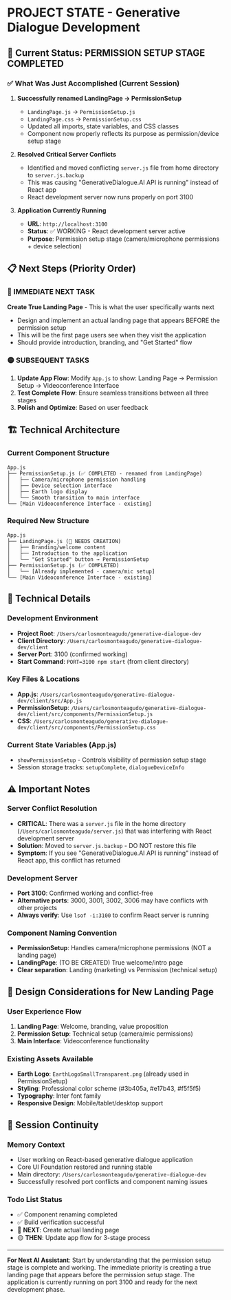 # PROJECT STATE - Generative Dialogue Development

## 🎯 Current Status: PERMISSION SETUP STAGE COMPLETED

### ✅ What Was Just Accomplished (Current Session)
1. **Successfully renamed LandingPage → PermissionSetup** 
   - `LandingPage.js` → `PermissionSetup.js`
   - `LandingPage.css` → `PermissionSetup.css`
   - Updated all imports, state variables, and CSS classes
   - Component now properly reflects its purpose as permission/device setup stage

2. **Resolved Critical Server Conflicts**
   - Identified and moved conflicting `server.js` file from home directory to `server.js.backup`
   - This was causing "GenerativeDialogue.AI API is running" instead of React app
   - React development server now runs properly on port 3100

3. **Application Currently Running**
   - **URL**: `http://localhost:3100`
   - **Status**: ✅ WORKING - React development server active
   - **Purpose**: Permission setup stage (camera/microphone permissions + device selection)

## 📋 Next Steps (Priority Order)

### 🔴 IMMEDIATE NEXT TASK
**Create True Landing Page** - This is what the user specifically wants next
- Design and implement an actual landing page that appears BEFORE the permission setup
- This will be the first page users see when they visit the application
- Should provide introduction, branding, and "Get Started" flow

### 🟡 SUBSEQUENT TASKS
1. **Update App Flow**: Modify `App.js` to show: Landing Page → Permission Setup → Videoconference Interface
2. **Test Complete Flow**: Ensure seamless transitions between all three stages
3. **Polish and Optimize**: Based on user feedback

## 🏗️ Technical Architecture

### Current Component Structure
```
App.js
├── PermissionSetup.js (✅ COMPLETED - renamed from LandingPage)
│   ├── Camera/microphone permission handling
│   ├── Device selection interface
│   ├── Earth logo display
│   └── Smooth transition to main interface
└── [Main Videoconference Interface - existing]
```

### Required New Structure
```
App.js
├── LandingPage.js (🔴 NEEDS CREATION)
│   ├── Branding/welcome content
│   ├── Introduction to the application
│   └── "Get Started" button → PermissionSetup
├── PermissionSetup.js (✅ COMPLETED)
│   └── [Already implemented - camera/mic setup]
└── [Main Videoconference Interface - existing]
```

## 🔧 Technical Details

### Development Environment
- **Project Root**: `/Users/carlosmonteagudo/generative-dialogue-dev`
- **Client Directory**: `/Users/carlosmonteagudo/generative-dialogue-dev/client`
- **Server Port**: 3100 (confirmed working)
- **Start Command**: `PORT=3100 npm start` (from client directory)

### Key Files & Locations
- **App.js**: `/Users/carlosmonteagudo/generative-dialogue-dev/client/src/App.js`
- **PermissionSetup**: `/Users/carlosmonteagudo/generative-dialogue-dev/client/src/components/PermissionSetup.js`
- **CSS**: `/Users/carlosmonteagudo/generative-dialogue-dev/client/src/components/PermissionSetup.css`

### Current State Variables (App.js)
- `showPermissionSetup` - Controls visibility of permission setup stage
- Session storage tracks: `setupComplete`, `dialogueDeviceInfo`

## ⚠️ Important Notes

### Server Conflict Resolution
- **CRITICAL**: There was a `server.js` file in the home directory (`/Users/carlosmonteagudo/server.js`) that was interfering with React development server
- **Solution**: Moved to `server.js.backup` - DO NOT restore this file
- **Symptom**: If you see "GenerativeDialogue.AI API is running" instead of React app, this conflict has returned

### Development Server
- **Port 3100**: Confirmed working and conflict-free
- **Alternative ports**: 3000, 3001, 3002, 3006 may have conflicts with other projects
- **Always verify**: Use `lsof -i:3100` to confirm React server is running

### Component Naming Convention
- **PermissionSetup**: Handles camera/microphone permissions (NOT a landing page)
- **LandingPage**: (TO BE CREATED) True welcome/intro page
- **Clear separation**: Landing (marketing) vs Permission (technical setup)

## 🎨 Design Considerations for New Landing Page

### User Experience Flow
1. **Landing Page**: Welcome, branding, value proposition
2. **Permission Setup**: Technical setup (camera/mic permissions)
3. **Main Interface**: Videoconference functionality

### Existing Assets Available
- **Earth Logo**: `EarthLogoSmallTransparent.png` (already used in PermissionSetup)
- **Styling**: Professional color scheme (#3b405a, #e17b43, #f5f5f5)
- **Typography**: Inter font family
- **Responsive Design**: Mobile/tablet/desktop support

## 🔄 Session Continuity

### Memory Context
- User working on React-based generative dialogue application
- Core UI Foundation restored and running stable
- Main directory: `/Users/carlosmonteagudo/generative-dialogue-dev`
- Successfully resolved port conflicts and component naming issues

### Todo List Status
- ✅ Component renaming completed
- ✅ Build verification successful
- 🔴 **NEXT**: Create actual landing page
- 🟡 **THEN**: Update app flow for 3-stage process

---

**For Next AI Assistant**: Start by understanding that the permission setup stage is complete and working. The immediate priority is creating a true landing page that appears before the permission setup stage. The application is currently running on port 3100 and ready for the next development phase. 